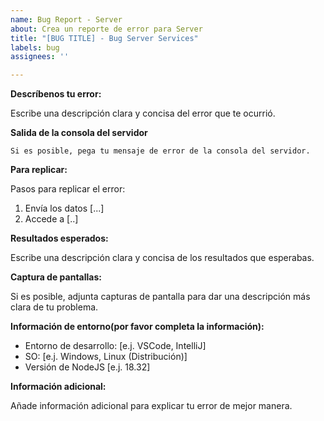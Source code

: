 ```yaml
---
name: Bug Report - Server
about: Crea un reporte de error para Server
title: "[BUG TITLE] - Bug Server Services"
labels: bug
assignees: ''

---
```


**Descríbenos tu error:**

Escribe una descripción clara y concisa del error que te ocurrió.

**Salida de la consola del servidor**

```shell
Si es posible, pega tu mensaje de error de la consola del servidor.
```

**Para replicar:**

Pasos para replicar el error:
1. Envía los datos [...]
2. Accede a [..]


**Resultados esperados:**

Escribe una descripción clara y concisa de los resultados que esperabas.

**Captura de pantallas:**

Si es posible, adjunta capturas de pantalla para dar una descripción más clara de tu problema.

**Información de entorno(por favor completa la información):**

 - Entorno de desarrollo: [e.j. VSCode, IntelliJ]
 - SO: [e.j. Windows, Linux (Distribución)]
 - Versión de NodeJS [e.j. 18.32]

**Información adicional:**

Añade información adicional para explicar tu error de mejor manera.
